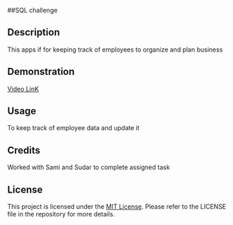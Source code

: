 ##SQL challenge

## Description
This apps if for keeping track of employees to organize and plan business

## Demonstration
[Video LinK](https://drive.google.com/file/d/1I4AyhhfqLfnSOKAUkfthSD4T-xq2ebsZ/view)



## Usage
To keep track of employee data and update it


## Credits
Worked with Sami and Sudar to complete assigned task

## License
This project is licensed under the [MIT License](LICENSE). Please refer to the LICENSE file in the repository for more details.

